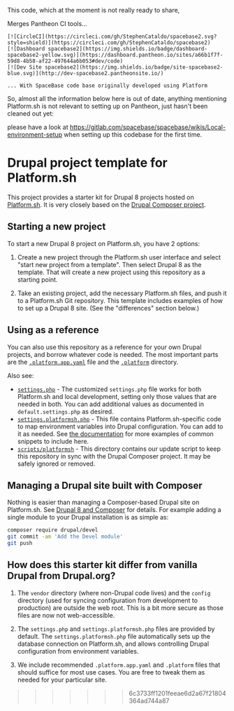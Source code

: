 This code, which at the moment is not really ready to share,

Merges Pantheon CI tools...
~~~~~~~~~~~~~~~~~~~~~~~~~~~
[![CircleCI](https://circleci.com/gh/StephenCataldo/spacebase2.svg?style=shield)](https://circleci.com/gh/StephenCataldo/spacebase2)
[![Dashboard spacebase2](https://img.shields.io/badge/dashboard-spacebase2-yellow.svg)](https://dashboard.pantheon.io/sites/a66b1f7f-59d8-4b58-af22-497644a6b053#dev/code)
[![Dev Site spacebase2](https://img.shields.io/badge/site-spacebase2-blue.svg)](http://dev-spacebase2.pantheonsite.io/)

... With SpaceBase code base originally developed using Platform
~~~~~~~~~~~~~~~~~~~~~~~~~~~~~~~~~~~~~~~~~~~~~~~~~~~~~~~~~~~~~~~~

So, almost all the information below here is out of date, anything mentioning
Platform.sh is not relevant to setting up on Pantheon, just hasn't been 
cleaned out yet:


please have a look at https://gitlab.com/spacebase/spacebase/wikis/Local-environment-setup when setting up this codebase for the first time.


# Drupal project template for Platform.sh

This project provides a starter kit for Drupal 8 projects hosted on [Platform.sh](http://platform.sh). It
is very closely based on the [Drupal Composer project](https://github.com/drupal-composer/drupal-project).

## Starting a new project

To start a new Drupal 8 project on Platform.sh, you have 2 options:

1. Create a new project through the Platform.sh user interface and select "start
   new project from a template".  Then select Drupal 8 as the template. That will
   create a new project using this repository as a starting point.

2. Take an existing project, add the necessary Platform.sh files, and push it
   to a Platform.sh Git repository. This template includes examples of how to
   set up a Drupal 8 site.  (See the "differences" section below.)

## Using as a reference

You can also use this repository as a reference for your own Drupal projects, and borrow whatever code is needed.  The most important parts are the [`.platform.app.yaml`](/.platform.app.yaml) file and the [`.platform`](/.platform) directory.

Also see:

* [`settings.php`](/web/sites/default/settings.php) - The customized `settings.php` file works for both Platform.sh and local development, setting only those values that are needed in both.  You can add additional values as documented in `default.settings.php` as desired.
* [`settings.platformsh.php`](/web/sites/default/settings.platformsh.php) - This file contains Platform.sh-specific code to map environment variables into Drupal configuration.  You can add to it as needed.  See [the documentation](https://docs.platform.sh/frameworks/drupal8.html) for more examples of common snippets to include here.
* [`scripts/platformsh`](/scripts/platformsh) - This directory contains our update script to keep this repository in sync with the Drupal Composer project.  It may be safely ignored or removed.

## Managing a Drupal site built with Composer

Nothing is easier than managing a Composer-based Drupal site on Platform.sh. See [Drupal 8 and Composer](https://docs.platform.sh/frameworks/drupal8.html) for details. For example adding a single module to your Drupal installation is as simple as:

```sh
composer require drupal/devel
git commit -am 'Add the Devel module'
git push
```

## How does this starter kit differ from vanilla Drupal from Drupal.org?

1. The `vendor` directory (where non-Drupal code lives) and the `config` directory
   (used for syncing configuration from development to production) are outside
   the web root. This is a bit more secure as those files are now not web-accessible.

2. The `settings.php` and `settings.platformsh.php` files are provided by
   default. The `settings.platformsh.php` file automatically sets up the database connection on Platform.sh, and allows controlling Drupal configuration from environment variables.

3. We include recommended `.platform.app.yaml` and `.platform` files that should suffice
   for most use cases. You are free to tweak them as needed for your particular site.
>>>>>>> 6c3733ff1201feeae6d2a67f21804364ad744a87
